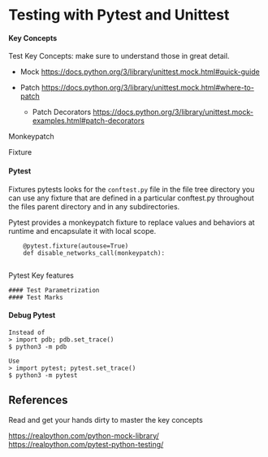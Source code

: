 # Testing with Pytest and Unittest

#### Key Concepts
Test Key Concepts: make sure to understand those in great detail.
* Mock
https://docs.python.org/3/library/unittest.mock.html#quick-guide

* Patch
https://docs.python.org/3/library/unittest.mock.html#where-to-patch

    * Patch Decorators
    https://docs.python.org/3/library/unittest.mock-examples.html#patch-decorators
    
Monkeypatch

Fixture


#### Pytest

Fixtures
pytests looks for the  `conftest.py` file in the file tree directory
you can use any fixture that are defined in a particular conftest.py throughout the files parent
directory and in any subdirectories. 



Pytest provides a monkeypatch fixture to replace values and behaviors at runtime and encapsulate it with local scope.


```
    @pytest.fixture(autouse=True)
    def disable_networks_call(monkeypatch):
        
```

Pytest Key features
```
#### Test Parametrization
#### Test Marks
```

#### Debug Pytest


```
Instead of
> import pdb; pdb.set_trace()
$ python3 -m pdb

Use
> import pytest; pytest.set_trace()
$ python3 -m pytest
```


## References
Read and get your hands dirty to master the key concepts

https://realpython.com/python-mock-library/
<br>
https://realpython.com/pytest-python-testing/
